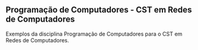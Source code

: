 ## Programação de Computadores - CST em Redes de Computadores

Exemplos da disciplina Programação de Computadores para o CST em Redes de Computadores.
